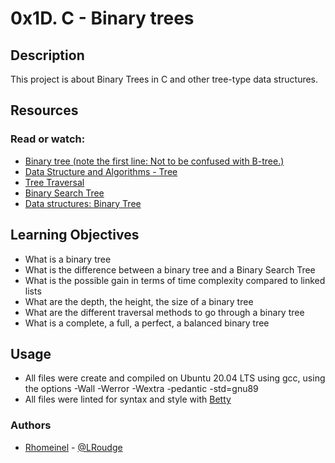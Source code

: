# 0x1D. C - Binary trees

## Description
This project is about Binary Trees in C and other tree-type data structures. 

## Resources
  ### Read or watch:
   - [Binary tree (note the first line: Not to be confused with B-tree.)](https://en.wikipedia.org/wiki/Binary_tree)
   - [Data Structure and Algorithms - Tree](https://www.tutorialspoint.com/data_structures_algorithms/tree_data_structure.htm)
   - [Tree Traversal](https://www.tutorialspoint.com/data_structures_algorithms/tree_traversal.htm)
   - [Binary Search Tree](https://en.wikipedia.org/wiki/Binary_search_tree)
   - [Data structures: Binary Tree](https://www.youtube.com/watch?v=H5JubkIy_p8)
    
## Learning Objectives
- What is a binary tree
- What is the difference between a binary tree and a Binary Search Tree
- What is the possible gain in terms of time complexity compared to linked lists
- What are the depth, the height, the size of a binary tree
- What are the different traversal methods to go through a binary tree
- What is a complete, a full, a perfect, a balanced binary tree
      
## Usage 
- All files were create and compiled on Ubuntu 20.04 LTS using gcc, using the options -Wall -Werror -Wextra -pedantic -std=gnu89
- All files were linted for syntax and style with [Betty](https://github.com/holbertonschool/Betty)

### Authors
* [Rhomeinel](https://github.com/rhomeinel) - [@LRoudge](https://twitter.com/rhomeinel)
